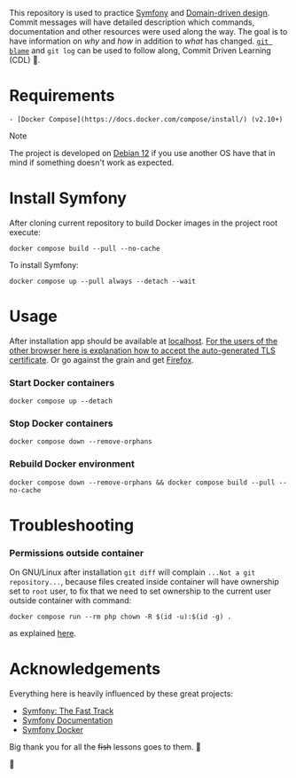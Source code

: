 This repository is used to practice [Symfony](https://en.wikipedia.org/wiki/Symfony) and [Domain-driven design](https://en.wikipedia.org/wiki/Domain-driven_design). Commit messages will have detailed description which commands, documentation and other resources were used along the way. The goal is to have information on *why* and *how* in addition to *what* has changed. [`git blame`](https://www.atlassian.com/git/tutorials/inspecting-a-repository/git-blame) and `git log` can be used to follow along, Commit Driven Learning (CDL) 🤯.

# Requirements

    - [Docker Compose](https://docs.docker.com/compose/install/) (v2.10+)

> [!NOTE]
> The project is developed on [Debian 12](https://www.debian.org/) if you use another OS have that in mind if something doesn't work as expected.

# Install Symfony

After cloning current repository to build Docker images in the project root execute:

    docker compose build --pull --no-cache

To install Symfony:

    docker compose up --pull always --detach --wait

# Usage

After installation app should be available at [localhost](https://localhost/). [For the users of the other browser here is explanation how to accept the auto-generated TLS certificate](https://stackoverflow.com/a/15076602/1352334). Or go against the grain and get [Firefox](https://www.mozilla.org/en-US/firefox/).

### Start Docker containers

    docker compose up --detach

### Stop Docker containers

    docker compose down --remove-orphans

### Rebuild Docker environment

    docker compose down --remove-orphans && docker compose build --pull --no-cache

# Troubleshooting

### Permissions outside container

On GNU/Linux after installation `git diff` will complain `...Not a git repository...`, because files created inside container will have ownership set to `root` user, to fix that we need to set ownership to the current user outside container with command:

    docker compose run --rm php chown -R $(id -u):$(id -g) .

as explained [here](https://github.com/dunglas/symfony-docker/blob/6b37be14c98583e202cbbdec380c6e9e3103d2ab/docs/troubleshooting.md#editing-permissions-on-linux).

# Acknowledgements

Everything here is heavily influenced by these great projects:

- [Symfony: The Fast Track](https://symfony.com/book)
- [Symfony Documentation](https://symfony.com/doc/current/index.html)
- [Symfony Docker](https://github.com/dunglas/symfony-docker)

Big thank you for all the ~~fish~~ lessons goes to them. 🙏

🐬
